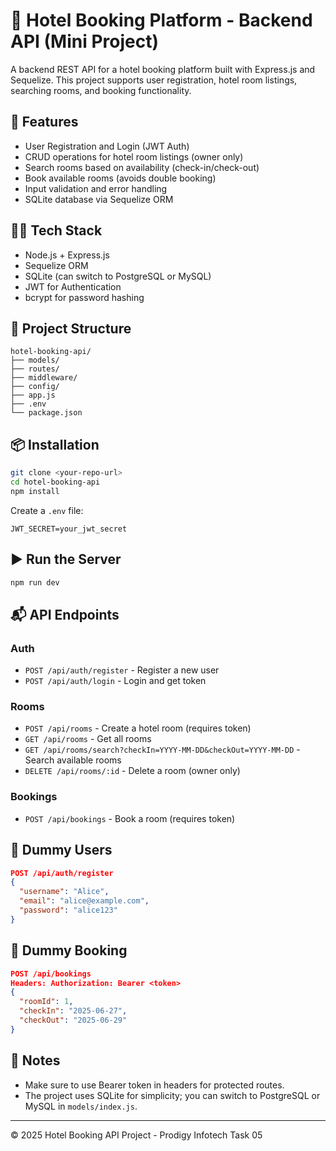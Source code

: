 # 🏨 Hotel Booking Platform - Backend API (Mini Project)

A backend REST API for a hotel booking platform built with Express.js and Sequelize. This project supports user registration, hotel room listings, searching rooms, and booking functionality.

## 🚀 Features

- User Registration and Login (JWT Auth)
- CRUD operations for hotel room listings (owner only)
- Search rooms based on availability (check-in/check-out)
- Book available rooms (avoids double booking)
- Input validation and error handling
- SQLite database via Sequelize ORM

## 🧑‍💻 Tech Stack

- Node.js + Express.js
- Sequelize ORM
- SQLite (can switch to PostgreSQL or MySQL)
- JWT for Authentication
- bcrypt for password hashing

## 📁 Project Structure

```
hotel-booking-api/
├── models/
├── routes/
├── middleware/
├── config/
├── app.js
├── .env
└── package.json
```

## 📦 Installation

```bash
git clone <your-repo-url>
cd hotel-booking-api
npm install
```
Create a `.env` file:
```
JWT_SECRET=your_jwt_secret
```

## ▶️ Run the Server

```bash
npm run dev
```

## 📬 API Endpoints

### Auth

- `POST /api/auth/register` - Register a new user
- `POST /api/auth/login` - Login and get token

### Rooms

- `POST /api/rooms` - Create a hotel room (requires token)
- `GET /api/rooms` - Get all rooms
- `GET /api/rooms/search?checkIn=YYYY-MM-DD&checkOut=YYYY-MM-DD` - Search available rooms
- `DELETE /api/rooms/:id` - Delete a room (owner only)

### Bookings

- `POST /api/bookings` - Book a room (requires token)

## 🧪 Dummy Users

```json
POST /api/auth/register
{
  "username": "Alice",
  "email": "alice@example.com",
  "password": "alice123"
}
```

## 📅 Dummy Booking

```json
POST /api/bookings
Headers: Authorization: Bearer <token>
{
  "roomId": 1,
  "checkIn": "2025-06-27",
  "checkOut": "2025-06-29"
}
```

## 📌 Notes

- Make sure to use Bearer token in headers for protected routes.
- The project uses SQLite for simplicity; you can switch to PostgreSQL or MySQL in `models/index.js`.

---

© 2025 Hotel Booking API Project - Prodigy Infotech Task 05